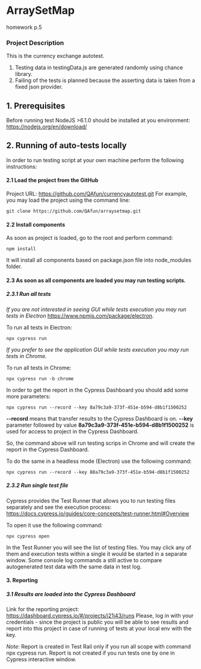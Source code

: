 # ArraySetMap
homework p.5
### Project Description ###

This is the currency exchange autotest.
1) Testing data in testingData.js are generated randomly using chance library.
2) Failing of the tests is planned because the asserting data is taken from a fixed json provider.
## 1. Prerequisites
Before running test NodeJS >6.1.0 should be installed  at you environment:
https://nodejs.org/en/download/

## 2. Running of auto-tests locally
In order to run testing script at your own machine perform the following instructions:
#### 2.1 Load the project from the GitHub
Project URL: https://github.com/QAfun/currencyautotest.git
For example, you may load the project using the command line:
```
git clone https://github.com/QAfun/arraysetmap.git
```
#### 2.2 Install components
As soon as project is loaded, go to the root and perform command:
```
npm install
```
It will install all components based on package.json file into node_modules folder.
#### 2.3 As soon as all components are loaded you may run testing scripts.
##### 2.3.1 Run all tests

*If you are not interested in seeing GUI while tests execution you may run tests in Electron*
https://www.npmjs.com/package/electron.

To run all tests in Electron:
```
npx cypress run
```
*If you prefer to see the application GUI while tests execution you may run tests in Chrome.*

To run all tests in Chrome:
```
npx cypress run -b chrome
```
In order to get the report in the Cypress Dashboard you should add some more parameters:
```
npx cypress run --record --key 8a79c3a9-373f-451e-b594-d8b1f1500252
```
**--record** means that transfer results to the Cypress Dashboard is on.
**--key** parameter followed by value **8a79c3a9-373f-451e-b594-d8b1f1500252** is used for access
to project in the Cypress Dashboard.

So, the command above will run testing scrips in Chrome and will create the report in the Cypress
Dashboard.

To do the same in a headless mode (Electron) use the following command:
```
npx cypress run --record --key 88a79c3a9-373f-451e-b594-d8b1f1500252
```

##### 2.3.2 Run single test file
Cypress provides the Test Runner that allows you to run testing files separately and see
the execution process:  https://docs.cypress.io/guides/core-concepts/test-runner.html#Overview

To open it use the following command:
```
npx cypress open
```
In the Test Runner you will see the list of testing files. You may click any of them and execution
tests within a single it would be started in a separate window. Some console log commands a still active to compare autogenerated test data with the same data in test log.

#### 3. Reporting

##### 3.1 Results are loaded into the Cypress Dashboard
Link for the reporting project: https://dashboard.cypress.io/#/projects/i21j43/runs
Please, log in with your credentials - since the project is public you will be able to see results and report
into this project in case of running of tests at your local env with the key.

*Note*: Report is created in Test Rail only if you run all scope with command npx cypress run.
Report is not created if you run tests one by one in Cypress interactive window.